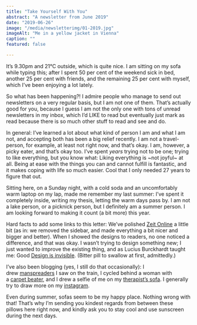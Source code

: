 ```yaml
---
title: "Take Yourself With You"
abstract: "A newsletter from June 2019"
date: "2019-06-26"
image: "/media/newsletterimg/01-2019.jpg"
imageAlt: "Me in a yellow jacket in Vienna"
caption: ""
featured: false

---
```


It’s 9.30pm and 21°C outside, which is quite nice. I am sitting on my sofa while typing this; after I spent 50 per cent of the weekend sick in bed, another 25 per cent with friends, and the remaining 25 per cent with myself, which I’ve been enjoying a lot lately.

So what has been happening?! I admire people who manage to send out newsletters on a very regular basis, but I am not one of them. That’s actually good for you, because I guess I am not the only one with tons of unread newsletters in my inbox, which I’d LIKE to read but eventually just mark as read because there is so much other stuff to read and see and do.

In general: I’ve learned a lot about what kind of person I am and what I am not, and accepting both has been a big relief recently. I am not a travel-person, for example, at least not right now, and that’s okay. I am, however, a picky eater, and that’s okay too. I’ve spent <em>years</em> trying not to be one; trying to like everything, but you know what: Liking everything is ~not joyful~ at all. Being at ease with the things you can and cannot fulfill is fantastic, and it makes coping with life so much easier. Cool that I only needed 27 years to figure that out.

Sitting here, on a Sunday night, with a cold soda and an uncomfortably warm laptop on my lap, made me remember my last summer: I’ve spent it completely inside, writing my thesis, letting the warm days pass by. I am not a lake person, or a picknick person, but I definitely am a summer person. I am looking forward to making it count (a bit more) this year.

Hard facts to add some links to this letter: We’ve polished <a href="https://zeit.de/">Zeit Online</a> a little bit (as in: we removed the sidebar, and made everything a bit nicer and bigger and better). When I showed the designs to readers, no one noticed a difference, and that was okay. I wasn’t trying to design something new; I just wanted to improve the existing thing, and as Lucius Burckhardt taught me: Good <a href="https://www.lucius-burckhardt.org/English/Text/Lucius_Burckhardt.html">Design is invisible</a>. (Bitter pill to swallow at first, admittedly.)

I’ve also been blogging (yes, I still do that occasionally): I drew <a href="https://christowski.de/blog/2019/05/manspreaders-i-met-on-the-train/">manspreaders</a> I saw on the train, I cycled behind a woman with a <a href="https://christowski.de/blog/2019/04/der-teppichklopfer/">carpet beater</a>, and I drew a selfie of me on my <a href="https://christowski.de/blog/2019/04/seeing-a-therapist/">therapist’s sofa</a>. I generally try to draw more on my <a href="https://instagram.com/christowski">instagram</a>.

Even during summer, sofas seem to be my happy place. Nothing wrong with that! That’s why I’m sending you kindest regards from between these pillows here right now, and kindly ask you to stay cool and use sunscreen during the next days.